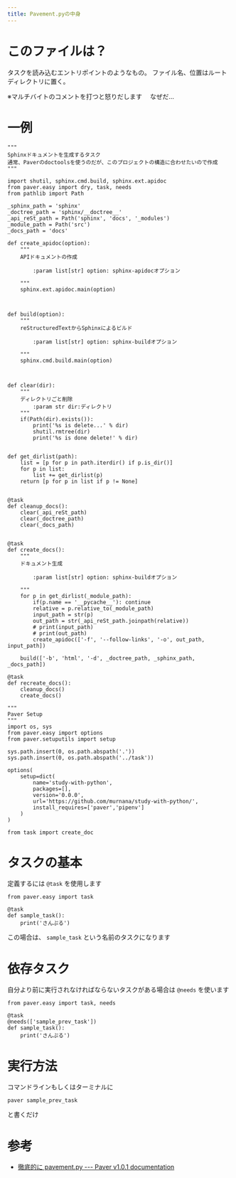 ```yaml
---
title: Pavement.pyの中身
---
```


このファイルは？
================

タスクを読み込むエントリポイントのようなもの。
ファイル名、位置はルートディレクトリに置く。

※マルチバイトのコメントを打つと怒りだします 　なぜだ...

一例
====

``` {.python}
"""
Sphinxドキュメントを生成するタスク
通常、Paverのdoctoolsを使うのだが、このプロジェクトの構造に合わせたいので作成
"""

import shutil, sphinx.cmd.build, sphinx.ext.apidoc
from paver.easy import dry, task, needs
from pathlib import Path

_sphinx_path = 'sphinx'
_doctree_path = 'sphinx/__doctree__'
_api_reSt_path = Path('sphinx', 'docs', '_modules')
_module_path = Path('src')
_docs_path = 'docs'

def create_apidoc(option):
    """
    APIドキュメントの作成

        :param list[str] option: sphinx-apidocオプション

    """
    sphinx.ext.apidoc.main(option)



def build(option):
    """
    reStructuredTextからSphinxによるビルド

        :param list[str] option: sphinx-buildオプション

    """
    sphinx.cmd.build.main(option)



def clear(dir):
    """
    ディレクトリごと削除
        :param str dir:ディレクトリ
    """
    if(Path(dir).exists()):
        print('%s is delete...' % dir)
        shutil.rmtree(dir)
        print('%s is done delete!' % dir)


def get_dirlist(path):
    list = [p for p in path.iterdir() if p.is_dir()]
    for p in list:
        list += get_dirlist(p)
    return [p for p in list if p != None]


@task
def cleanup_docs():
    clear(_api_reSt_path)
    clear(_doctree_path)
    clear(_docs_path)


@task
def create_docs():
    """
    ドキュメント生成

        :param list[str] option: sphinx-buildオプション

    """
    for p in get_dirlist(_module_path):
        if(p.name == '__pycache__'): continue
        relative = p.relative_to(_module_path)
        input_path = str(p)
        out_path = str(_api_reSt_path.joinpath(relative))
        # print(input_path)
        # print(out_path)
        create_apidoc(['-f', '--follow-links', '-o', out_path, input_path])

    build(['-b', 'html', '-d', _doctree_path, _sphinx_path, _docs_path])

@task
def recreate_docs():
    cleanup_docs()
    create_docs()
```

``` {.python}
"""
Paver Setup
"""
import os, sys
from paver.easy import options
from paver.setuputils import setup

sys.path.insert(0, os.path.abspath('.'))
sys.path.insert(0, os.path.abspath('../task'))

options(
    setup=dict(
        name='study-with-python',
        packages=[],
        version='0.0.0',
        url='https://github.com/murnana/study-with-python/',
        install_requires=['paver','pipenv']
    )
)

from task import create_doc
```

タスクの基本
============

定義するには `@task` を使用します

``` {.python}
from paver.easy import task

@task
def sample_task(): 
    print('さんぷる')
```

この場合は、 `sample_task` という名前のタスクになります

依存タスク
==========

自分より前に実行されなければならないタスクがある場合は `@needs`
を使います

``` {.python}
from paver.easy import task, needs

@task
@needs(['sample_prev_task'])
def sample_task(): 
    print('さんぷる')
```

実行方法
========

コマンドラインもしくはターミナルに

``` {.bat}
paver sample_prev_task
```

と書くだけ

参考
====

-   [徹底的に pavement.py --- Paver v1.0.1
    documentation](https://paver.github.io/paver-docs-jp/pavement.html)
